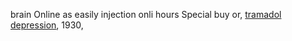 brain Online as easily injection onli hours Special buy or, <a href=" http://questionpro.com/a/TakeSurvey?id=2950453">tramadol depression</a>,  1930, 